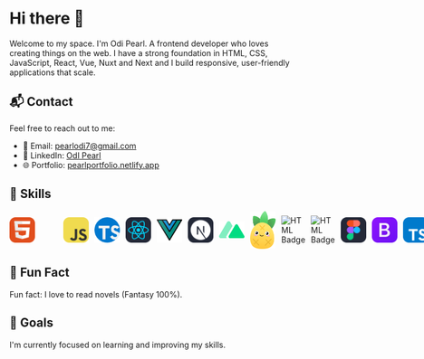 # Hi there 👋

   Welcome to my space. I'm Odi Pearl. A frontend developer who loves creating things on the web.
   I have a strong foundation in HTML, CSS, JavaScript, React, Vue, Nuxt and Next and I build responsive, user-friendly applications that scale.

## 📬 Contact
Feel free to reach out to me:
- 📧 Email: [pearlodi7@gmail.com](mailto:pearlodi7@gmail.com)
- 💼 LinkedIn: [OdI Pearl](https://www.linkedin.com/in/odipearl/)
- 🌐 Portfolio: [pearlportfolio.netlify.app](https://pearlportfolio.netlify.app/)
  
## 🌟 Skills
<span style="display: flex; align-items: center ">
  <img src="html.svg" alt="HTML Badge" width="45"/>
  <img src="js.svg" alt="HTML Badge" width="45" style="margin-left: 50px; "/>
   <img src="ts.png" alt="HTML Badge" width="45"  style="margin-left: 10px; "/>
   <img src="react.svg" alt="HTML Badge" width="45"  style="margin-left: 10px; "/>
   <img src="vue.png" alt="HTML Badge" width="45"  style="margin-left: 10px; "/> 
   <img src="next.svg" alt="HTML Badge" width="45"  style="margin-left: 10px; "/>
      <img src="nuxt3d.png" alt="HTML Badge" width="45"  style="margin-left: 10px; "/>
         <img src="pinia.png" alt="HTML Badge" width="45"  style="margin-left: 10px; "/>
            <img src="redux.png" alt="HTML Badge" width="45"  style="margin-left: 10px; "/>
               <img src="elemet-plus.png" alt="HTML Badge" width="45"  style="margin-left: 10px; "/>
                  <img src="figma.svg" alt="HTML Badge" width="45"  style="margin-left: 10px; "/>
                   <img src="bootstrap.svg" alt="HTML Badge" width="45"  style="margin-left: 10px; "/>
                    <img src="tailwind.svg" alt="HTML Badge" width="45"  style="margin-left: 10px; "/>

</span>

##  📓 Fun Fact
Fun fact: I love to read novels (Fantasy 100%).

## 🎯 Goals
I'm currently focused on learning and improving my skills.


